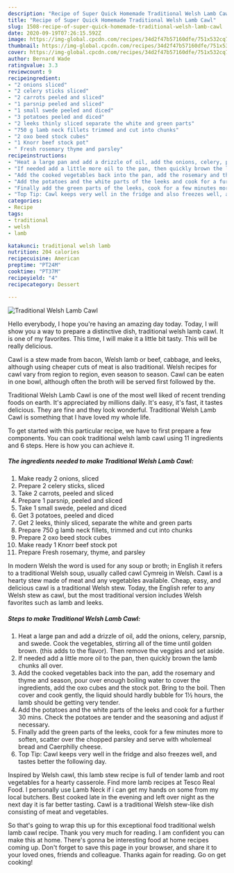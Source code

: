 ```yaml
---
description: "Recipe of Super Quick Homemade Traditional Welsh Lamb Cawl"
title: "Recipe of Super Quick Homemade Traditional Welsh Lamb Cawl"
slug: 1508-recipe-of-super-quick-homemade-traditional-welsh-lamb-cawl
date: 2020-09-19T07:26:15.592Z
image: https://img-global.cpcdn.com/recipes/34d2f47b57160dfe/751x532cq70/traditional-welsh-lamb-cawl-recipe-main-photo.jpg
thumbnail: https://img-global.cpcdn.com/recipes/34d2f47b57160dfe/751x532cq70/traditional-welsh-lamb-cawl-recipe-main-photo.jpg
cover: https://img-global.cpcdn.com/recipes/34d2f47b57160dfe/751x532cq70/traditional-welsh-lamb-cawl-recipe-main-photo.jpg
author: Bernard Wade
ratingvalue: 3.3
reviewcount: 9
recipeingredient:
- "2 onions sliced"
- "2 celery sticks sliced"
- "2 carrots peeled and sliced"
- "1 parsnip peeled and sliced"
- "1 small swede peeled and diced"
- "3 potatoes peeled and diced"
- "2 leeks thinly sliced separate the white and green parts"
- "750 g lamb neck fillets trimmed and cut into chunks"
- "2 oxo beed stock cubes"
- "1 Knorr beef stock pot"
- " Fresh rosemary thyme and parsley"
recipeinstructions:
- "Heat a large pan and add a drizzle of oil, add the onions, celery, parsnip, and swede. Cook the vegetables, stirring all of the time until golden brown. (this adds to the flavor). Then remove the veggies and set aside."
- "If needed add a little more oil to the pan, then quickly brown the lamb chunks all over."
- "Add the cooked vegetables back into the pan, add the rosemary and thyme and season, pour over enough boiling water to cover the ingredients, add the oxo cubes and the stock pot. Bring to the boil. Then cover and cook gently, the liquid should hardly bubble for 1½ hours, the lamb should be getting very tender."
- "Add the potatoes and the white parts of the leeks and cook for a further 30 mins. Check the potatoes are tender and the seasoning and adjust if necessary."
- "Finally add the green parts of the leeks, cook for a few minutes more to soften, scatter over the chopped parsley and serve with wholemeal bread and Caerphilly cheese."
- "Top Tip: Cawl keeps very well in the fridge and also freezes well, and tastes better the following day."
categories:
- Recipe
tags:
- traditional
- welsh
- lamb

katakunci: traditional welsh lamb 
nutrition: 204 calories
recipecuisine: American
preptime: "PT24M"
cooktime: "PT37M"
recipeyield: "4"
recipecategory: Dessert

---
```



![Traditional Welsh Lamb Cawl](https://img-global.cpcdn.com/recipes/34d2f47b57160dfe/751x532cq70/traditional-welsh-lamb-cawl-recipe-main-photo.jpg)

Hello everybody, I hope you're having an amazing day today. Today, I will show you a way to prepare a distinctive dish, traditional welsh lamb cawl. It is one of my favorites. This time, I will make it a little bit tasty. This will be really delicious.

Cawl is a stew made from bacon, Welsh lamb or beef, cabbage, and leeks, although using cheaper cuts of meat is also traditional. Welsh recipes for cawl vary from region to region, even season to season. Cawl can be eaten in one bowl, although often the broth will be served first followed by the.

Traditional Welsh Lamb Cawl is one of the most well liked of recent trending foods on earth. It's appreciated by millions daily. It's easy, it's fast, it tastes delicious. They are fine and they look wonderful. Traditional Welsh Lamb Cawl is something that I have loved my whole life.


To get started with this particular recipe, we have to first prepare a few components. You can cook traditional welsh lamb cawl using 11 ingredients and 6 steps. Here is how you can achieve it.

<!--inarticleads1-->

##### The ingredients needed to make Traditional Welsh Lamb Cawl:

1. Make ready 2 onions, sliced
1. Prepare 2 celery sticks, sliced
1. Take 2 carrots, peeled and sliced
1. Prepare 1 parsnip, peeled and sliced
1. Take 1 small swede, peeled and diced
1. Get 3 potatoes, peeled and diced
1. Get 2 leeks, thinly sliced, separate the white and green parts
1. Prepare 750 g lamb neck fillets, trimmed and cut into chunks
1. Prepare 2 oxo beed stock cubes
1. Make ready 1 Knorr beef stock pot
1. Prepare  Fresh rosemary, thyme, and parsley


In modern Welsh the word is used for any soup or broth; in English it refers to a traditional Welsh soup, usually called cawl Cymreig in Welsh. Cawl is a hearty stew made of meat and any vegetables available. Cheap, easy, and delicious cawl is a traditional Welsh stew. Today, the English refer to any Welsh stew as cawl, but the most traditional version includes Welsh favorites such as lamb and leeks. 

<!--inarticleads2-->

##### Steps to make Traditional Welsh Lamb Cawl:

1. Heat a large pan and add a drizzle of oil, add the onions, celery, parsnip, and swede. Cook the vegetables, stirring all of the time until golden brown. (this adds to the flavor). Then remove the veggies and set aside.
1. If needed add a little more oil to the pan, then quickly brown the lamb chunks all over.
1. Add the cooked vegetables back into the pan, add the rosemary and thyme and season, pour over enough boiling water to cover the ingredients, add the oxo cubes and the stock pot. Bring to the boil. Then cover and cook gently, the liquid should hardly bubble for 1½ hours, the lamb should be getting very tender.
1. Add the potatoes and the white parts of the leeks and cook for a further 30 mins. Check the potatoes are tender and the seasoning and adjust if necessary.
1. Finally add the green parts of the leeks, cook for a few minutes more to soften, scatter over the chopped parsley and serve with wholemeal bread and Caerphilly cheese.
1. Top Tip: Cawl keeps very well in the fridge and also freezes well, and tastes better the following day.


Inspired by Welsh cawl, this lamb stew recipe is full of tender lamb and root vegetables for a hearty casserole. Find more lamb recipes at Tesco Real Food. I personally use Lamb Neck if i can get my hands on some from my local butchers. Best cooked late in the evening and left over night as the next day it is far better tasting. Cawl is a traditional Welsh stew-like dish consisting of meat and vegetables. 

So that's going to wrap this up for this exceptional food traditional welsh lamb cawl recipe. Thank you very much for reading. I am confident you can make this at home. There's gonna be interesting food at home recipes coming up. Don't forget to save this page in your browser, and share it to your loved ones, friends and colleague. Thanks again for reading. Go on get cooking!

